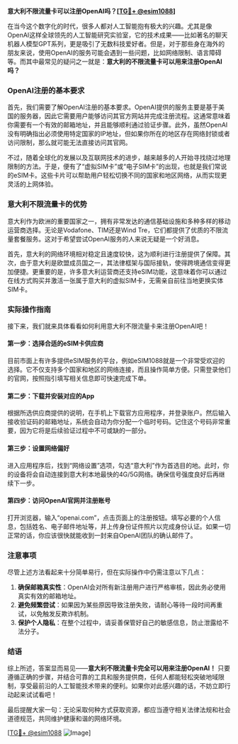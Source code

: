 **意大利不限流量卡可以注册OpenAI吗？[[TG💪+ @esim1088](https://t.me/s/esim1088)]**

在当今这个数字化的时代，很多人都对人工智能抱有极大的兴趣。尤其是像OpenAI这样全球领先的人工智能研究实验室，它的技术成果——比如著名的聊天机器人模型GPT系列，更是吸引了无数科技爱好者。但是，对于那些身在海外的朋友来说，使用OpenAI的服务可能会遇到一些问题，比如网络限制、语言障碍等。而其中最常见的疑问之一就是：**意大利的不限流量卡可以用来注册OpenAI吗？**

### OpenAI注册的基本要求

首先，我们需要了解OpenAI注册的基本要求。OpenAI提供的服务主要是基于美国的服务器，因此它需要用户能够访问其官方网站并完成注册流程。这通常意味着你需要有一个有效的邮箱地址，并且能够顺利通过验证步骤。此外，虽然OpenAI没有明确指出必须使用特定国家的IP地址，但如果你所在的地区存在网络封锁或者访问限制，那么就可能无法直接访问其官网。

不过，随着全球化的发展以及互联网技术的进步，越来越多的人开始寻找绕过地理限制的方法。于是，便有了“虚拟SIM卡”或“电子SIM卡”的出现，也就是我们常说的eSIM卡。这些卡片可以帮助用户轻松切换不同的国家和地区网络，从而实现更灵活的上网体验。

### 意大利不限流量卡的优势

意大利作为欧洲的重要国家之一，拥有非常发达的通信基础设施和多种多样的移动运营商选择。无论是Vodafone、TIM还是Wind Tre，它们都提供了优质的不限流量套餐服务。这对于希望尝试OpenAI服务的人来说无疑是一个好消息。

首先，意大利的网络环境相对稳定且速度较快，这为顺利进行注册提供了保障。其次，由于意大利是欧盟成员国之一，其法律框架与国际接轨，使得跨境通信变得更加便捷。更重要的是，许多意大利运营商还支持eSIM功能，这意味着你可以通过在线方式购买并激活一张属于意大利的虚拟SIM卡，无需亲自前往当地更换实体SIM卡。

### 实际操作指南

接下来，我们就来具体看看如何利用意大利不限流量卡来注册OpenAI吧！

#### 第一步：选择合适的eSIM卡供应商
目前市面上有许多提供eSIM服务的平台，例如eSIM1088就是一个非常受欢迎的选择。它不仅支持多个国家和地区的网络连接，而且操作简单方便。只需登录他们的官网，按照指引填写相关信息即可快速完成下单。

#### 第二步：下载并安装对应的App
根据所选供应商提供的说明，在手机上下载官方应用程序，并登录账户。然后输入接收验证码的邮箱地址，系统会自动为你分配一个临时号码。记住这个号码非常重要，因为它将是后续验证过程中不可或缺的一部分。

#### 第三步：设置网络偏好
进入应用程序后，找到“网络设置”选项，勾选“意大利”作为首选目的地。此时，你的设备将会自动连接到意大利本地最快的4G/5G网络。确保信号强度良好后再继续下一步。

#### 第四步：访问OpenAI官网并注册账号
打开浏览器，输入“openai.com”，点击页面上的注册按钮。填写必要的个人信息，包括姓名、电子邮件地址等，并上传身份证件照片以完成身份认证。如果一切正常的话，你应该很快就能收到一封来自OpenAI团队的确认邮件了。

### 注意事项

尽管上述方法看起来十分简单易行，但在实际操作中仍需注意以下几点：

1. **确保邮箱真实性**：OpenAI会对所有新注册用户进行严格审核，因此务必使用真实有效的邮箱地址。
2. **避免频繁尝试**：如果因为某些原因导致注册失败，请耐心等待一段时间再重试，以免触发反欺诈机制。
3. **保护个人隐私**：在整个过程中，请妥善保管好自己的敏感信息，防止泄露给不法分子。

### 结语

综上所述，答案显而易见——**意大利不限流量卡完全可以用来注册OpenAI！** 只要遵循正确的步骤，并结合可靠的工具和服务提供商，任何人都能轻松突破地域限制，享受最前沿的人工智能技术带来的便利。如果你对此感兴趣的话，不妨立即行动起来试试看吧！

最后提醒大家一句：无论采取何种方式获取资源，都应当遵守相关法律法规和社会道德规范，共同维护健康和谐的网络环境。

[[TG💪+ @esim1088](https://t.me/s/esim1088) ![Image](https://i.postimg.cc/4NQfJmqS/Snipaste-2025-05-13-00-14-12.png)]